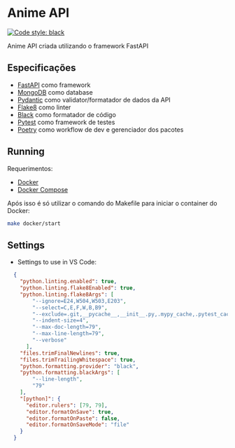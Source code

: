 # Anime API

[![Code style: black](https://img.shields.io/badge/code%20style-black-000000.svg)](https://github.com/psf/black)

Anime API criada utilizando o framework FastAPI

## Especificações

- [FastAPI](https://fastapi.tiangolo.com/) como framework
- [MongoDB](https://www.mongodb.com/) como database
- [Pydantic](https://pydantic-docs.helpmanual.io/) como validator/formatador de dados da API
- [Flake8](https://flake8.pycqa.org/en/latest/) como linter
- [Black](https://black.readthedocs.io/en/stable/) como formatador de código
- [Pytest](https://docs.pytest.org/en/6.2.x/) como framework de testes
- [Poetry](https://python-poetry.org/) como workflow de dev e gerenciador dos pacotes

## Running

Requerimentos:

- [Docker](https://docs.docker.com/get-docker/)
- [Docker Compose](https://docs.docker.com/compose/install/)

Após isso é só utilizar o comando do Makefile para iniciar o container do Docker:

```sh
make docker/start
```

## Settings

- Settings to use in VS Code:

```json
  {
    "python.linting.enabled": true,
    "python.linting.flake8Enabled": true,
    "python.linting.flake8Args": [
        "--ignore=E24,W504,W503,E203",
        "--select=C,E,F,W,B,B9",
        "--exclude=.git,__pycache__,__init__.py,.mypy_cache,.pytest_cache",
        "--indent-size=4",
        "--max-doc-length=79",
        "--max-line-length=79",
        "--verbose"
      ],
    "files.trimFinalNewlines": true,
    "files.trimTrailingWhitespace": true,
    "python.formatting.provider": "black",
    "python.formatting.blackArgs": [
        "--line-length",
        "79"
    ],
    "[python]": {
      "editor.rulers": [79, 79],
      "editor.formatOnSave": true,
      "editor.formatOnPaste": false,
      "editor.formatOnSaveMode": "file"
    }
  }

```
